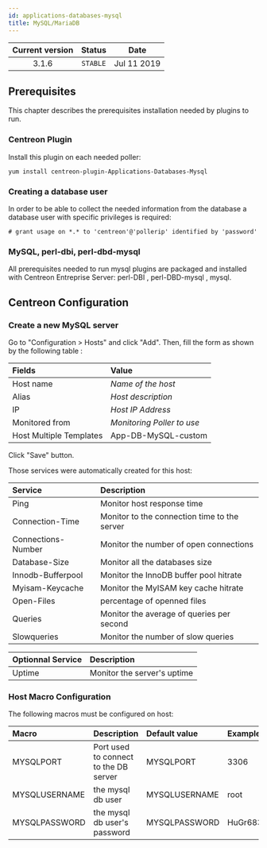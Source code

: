 ```yaml
---
id: applications-databases-mysql
title: MySQL/MariaDB
---
```


| Current version | Status | Date |
| :-: | :-: | :-: |
| 3.1.6 | `STABLE` | Jul 11 2019 |

## Prerequisites

This chapter describes the prerequisites installation needed by plugins to run.

### Centreon Plugin

Install this plugin on each needed poller:

``` shell
yum install centreon-plugin-Applications-Databases-Mysql
```

### Creating a database user

In order to be able to collect the needed information from the database a database user with specific privileges is
required:

    # grant usage on *.* to 'centreon'@'pollerip' identified by 'password'

### MySQL, perl-dbi, perl-dbd-mysql

All prerequisites needed to run mysql plugins are packaged and installed with Centreon Entreprise Server: perl-DBI ,
perl-DBD-mysql , mysql.

## Centreon Configuration

### Create a new MySQL server

Go to "Configuration \> Hosts" and click "Add". Then, fill the form as shown by the following table :

| Fields                  | Value                      |
| :---------------------- | :------------------------- |
| Host name               | *Name of the host*         |
| Alias                   | *Host description*         |
| IP                      | *Host IP Address*          |
| Monitored from          | *Monitoring Poller to use* |
| Host Multiple Templates | App-DB-MySQL-custom        |

Click "Save" button.

Those services were automatically created for this host:

| Service            | Description                                  |
| :----------------- | :------------------------------------------- |
| Ping               | Monitor host response time                   |
| Connection-Time    | Monitor to the connection time to the server |
| Connections-Number | Monitor the number of open connections       |
| Database-Size      | Monitor all the databases size               |
| Innodb-Bufferpool  | Monitor the InnoDB buffer pool hitrate       |
| Myisam-Keycache    | Monitor the MyISAM key cache hitrate         |
| Open-Files         | percentage of openned files                  |
| Queries            | Monitor the average of queries per second    |
| Slowqueries        | Monitor the number of slow queries           |

| Optionnal Service | Description                 |
| :---------------- | :-------------------------- |
| Uptime            | Monitor the server's uptime |

### Host Macro Configuration

The following macros must be configured on host:

| Macro         | Description                           | Default value | Example  |
| :------------ | :------------------------------------ | :------------ | :------- |
| MYSQLPORT     | Port used to connect to the DB server | MYSQLPORT     | 3306     |
| MYSQLUSERNAME | the mysql db user                     | MYSQLUSERNAME | root     |
| MYSQLPASSWORD | the mysql db user's password          | MYSQLPASSWORD | HuGr6834 |

